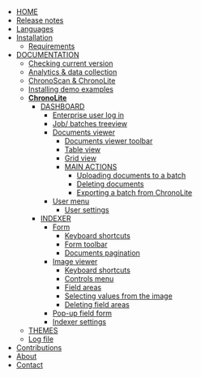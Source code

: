 <!-- docs/_sidebar.md -->

<!--
<p style="text-align: center;"><b>ChronoLite
<span class="beta_chip">BETA</span></b>
</p>
-->
* [HOME](/)
* [Release notes](./release-notes/index)
* [Languages](./languages/index)
* [Installation](./installation/index)
  * [Requirements](./installation/requirements/index)
* [DOCUMENTATION](./documentation/index)
  * [Checking current version](./documentation/checking-current-version)
  * [Analytics & data collection](./documentation/analytics/index)
  * [ChronoScan & ChronoLite](./documentation/chronoscan-and-chronolite/index)
  * [Installing demo examples](./documentation/installing-demo-jobs/index)
  * [**ChronoLite**](./documentation/chronolite/index)
    * [DASHBOARD](./documentation/chronolite/dashboard/index?id=dashboard)
      * [Enterprise user log in](./documentation/chronolite/dashboard/enterprise-login/index)
      * [Job/ batches treeview](./documentation/chronolite/dashboard/index?id=job-batches-treeview)
      * [Documents viewer](./documentation/chronolite/dashboard/index?id=documents-viewer)
        * [Documents viewer toolbar](./documentation/chronolite/dashboard/index?id=documents-viewer-toolbar)
        * [Table view](./documentation/chronolite/dashboard/index?id=table-view)
        * [Grid view](./documentation/chronolite/dashboard/index?id=grid-view)
        * [MAIN ACTIONS](./documentation/chronolite/dashboard/main-actions/index)
          * [Uploading documents to a batch](./documentation/chronolite/dashboard/main-actions/uploading-documents)
          * [Deleting documents](./documentation/chronolite/dashboard/main-actions/deleting-documents)
          * [Exporting a batch from ChronoLite](./documentation/chronolite/dashboard/main-actions/exporting-batches)
      * [User menu](./documentation/chronolite/dashboard/user-menu/index)
        * [User settings](./documentation/chronolite/dashboard/user-menu/index?id=user-settings)
    * [INDEXER](./documentation/chronolite/indexer/index)
      * [Form](./documentation/chronolite/indexer/form/index)
        * [Keyboard shortcuts](./documentation/chronolite/indexer/form/index?id=moving-around-fields)
        * [Form toolbar](./documentation/chronolite/indexer/form/toolbar/index)
        * [Documents pagination](./documentation/chronolite/indexer/form/document-pagination/index)
      * [Image viewer](./documentation/chronolite/indexer/image-viewer/index)
        * [Keyboard shortcuts](./documentation/chronolite/indexer/image-viewer/index?id=image-viewer-keyboard-shortcuts)
        * [Controls menu](./documentation/chronolite/indexer/image-viewer/controls-menu/index)
        * [Field areas](./documentation/chronolite/indexer/image-viewer/field-areas/index) 
        * [Selecting values from the image](./documentation/chronolite/indexer/image-viewer/field-areas/index?id=selecting-values-from-the-image)
        * [Deleting field areas](./documentation/chronolite/indexer/image-viewer/field-areas/index?id=deleting-field-areas)
      * [Pop-up field form](./documentation/chronolite/indexer/pop-up-field-form/index)
      * [Indexer settings](./documentation/chronolite/indexer/indexer-settings/index)
   * [THEMES](./documentation/chronolite/themes/index)
   * [Log file](./documentation/log-file.md)
* [Contributions](./contributions/index)
* [About](./about/index)
* [Contact](./contact/index)


